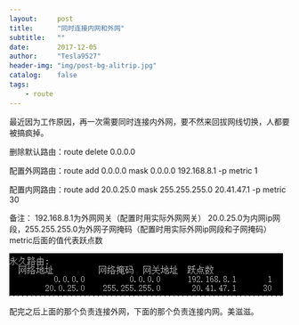 ```yaml
---
layout:     post
title:      "同时连接内网和外网"
subtitle:   ""
date:       2017-12-05
author:     "Tesla9527"
header-img: "img/post-bg-alitrip.jpg"
catalog:    false
tags:
    - route
---
```


最近因为工作原因，再一次需要同时连接内外网，要不然来回拔网线切换，人都要被搞疯掉。

删除默认路由：route delete 0.0.0.0

配置外网路由：route add 0.0.0.0 mask 0.0.0.0 192.168.8.1 -p metric 1

配置内网路由：route add 20.0.25.0 mask 255.255.255.0 20.41.47.1 -p metric 30

备注：
192.168.8.1为外网网关（配置时用实际外网网关）
20.0.25.0为内网ip网段，255.255.255.0为外网子网掩码（配置时用实际外网ip网段和子网掩码）
metric后面的值代表跃点数

![img](/img/in-post/route.png)

配完之后上面的那个负责连接外网，下面的那个负责连接内网。美滋滋。